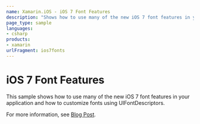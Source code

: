 ```yaml
---
name: Xamarin.iOS - iOS 7 Font Features
description: "Shows how to use many of the new iOS 7 font features in your application and how to customize fonts using UIFontDescriptors #ios7"
page_type: sample
languages:
- csharp
products:
- xamarin
urlFragment: ios7fonts
---
```

# iOS 7 Font Features

This sample shows how to use many of the new iOS 7 font features in your application
and how to customize fonts using UIFontDescriptors.

For more information, see [Blog Post](http://tirania.org/monomac/archive/2013/Sep-25.html).
